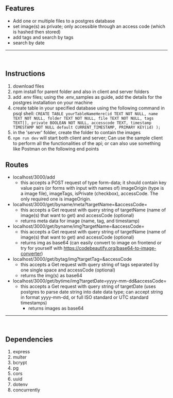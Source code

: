 
## Features
- Add one or multiple files to a postgres database
- set image(s) as private; only accessible through an access code (which is hashed then stored)
- add tags and search by tags
- search by date
---

<br />

## Instructions 
1. download files
2. npm install for parent folder and also in client and server folders
3. add .env files; using the .env_samples as guide, add the details for the postgres installation on your machine
4. create table in your specified database using the following command in psql shell: `CREATE TABLE yourTableNameHere(id TEXT NOT NULL, name TEXT NOT NULL, folder TEXT NOT NULL, file TEXT NOT NULL, tags TEXT[], private BOOLEAN NOT NULL, accesscode TEXT, timestamp TIMESTAMP NOT NULL default CURRENT_TIMESTAMP, PRIMARY KEY(id) );` 
5. in the 'server' folder, create the folder to contain the images
6. `npm run dev` will start both client and server; Can use the sample client to perform all the functionalities of the api; or can also use something like Postman on the following end points



## Routes
- localhost/3000/add
  - this accepts a POST request of type form-data; it should contain key value pairs (or forms with input with names of) imageOrigin (type is a image file), imageTags, isPrivate (checkbox), accessCode. The only required one is imageOrigin.
- localhost/3000/get/byname/meta?targetName=&accessCode= 
  - this accepts a Get request with query string of targetName (name of image(s) that want to get) and accessCode (optional)
  - returns meta data for image (name, tag, and timestamp)
- localhost/3000/get/byname/img?targetName=&accessCode=
  - this accepts a Get request with query string of targetName (name of image(s) that want to get) and accessCode (optional)
  - returns img as base64 (can easily convert to image on frontend or try for yourself with https://codebeautify.org/base64-to-image-converter)
- localhost/3000/get/bytag/img?targetTag=&accessCode
  - this accepts a Get request with query string of tags separated by one single space and accessCode (optional)
  - returns the img(s) as base64
- localhost/3000/get/bytime/img?targetDate=yyyy-mm-dd&accessCode=
  - this accepts a Get request with query string of targetDate (uses postgres to parse date string into date data type; can accept string in format yyyy-mm-dd, or full ISO standard or UTC standard timestamps)
    - returns images as base64


---

<br />

## Dependencies 
1. express
2. multer
3. bcrypt
4. pg
5. cors
6. uuid
7. dotenv
8. concurrently

